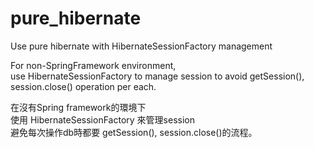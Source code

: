 # pure_hibernate
Use pure hibernate with HibernateSessionFactory management

For non-SpringFramework environment,  
use HibernateSessionFactory to manage session to avoid getSession(), session.close() operation per each.  

在沒有Spring framework的環境下  
使用 HibernateSessionFactory 來管理session  
避免每次操作db時都要 getSession(), session.close()的流程。  
